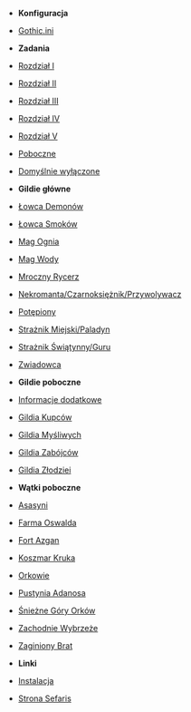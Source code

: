 - **Konfiguracja**
- [Gothic.ini](sekcje/konfiguracja/ini.md)

- **Zadania**
- [Rozdział I](sekcje/zadania/rozdzial_i.md)
- [Rozdział II](sekcje/zadania/rozdzial_ii.md)
- [Rozdział III](sekcje/zadania/rozdzial_iii.md)
- [Rozdział IV](sekcje/zadania/rozdzial_iv.md)
- [Rozdział V](sekcje/zadania/rozdzial_v.md)
- [Poboczne](sekcje/zadania/poboczne.md)
- [Domyślnie wyłączone](sekcje/zadania/wylaczone.md)

- **Gildie główne**
- [Łowca Demonów](sekcje/gildie_glowne/lowca_demonow.md)
- [Łowca Smoków](sekcje/gildie_glowne/lowca_smokow.md)
- [Mag Ognia](sekcje/gildie_glowne/mag_ognia.md)
- [Mag Wody](sekcje/gildie_glowne/mag_wody.md)
- [Mroczny Rycerz](sekcje/gildie_glowne/mroczny_rycerz.md)
- [Nekromanta/Czarnoksiężnik/Przywolywacz](sekcje/gildie_glowne/nekromanta_czarnoksieznik.md)
- [Potępiony](sekcje/gildie_glowne/potepiony.md)
- [Strażnik Miejski/Paladyn](sekcje/gildie_glowne/paladyn.md)
- [Strażnik Świątynny/Guru](sekcje/gildie_glowne/straznikswiatynny_guru.md)
- [Zwiadowca](sekcje/gildie_glowne/zwiadowca.md)

- **Gildie poboczne**
- [Informacje dodatkowe](sekcje/gildie_poboczne/info.md)
- [Gildia Kupców](sekcje/gildie_poboczne/gildia_kupcow.md)
- [Gildia Myśliwych](sekcje/gildie_poboczne/gildia_mysliwych.md)
- [Gildia Zabójców](sekcje/gildie_poboczne/gildia_zabojcow.md)
- [Gildia Złodziei](sekcje/gildie_poboczne/gildia_zlodziei.md)

- **Wątki poboczne**
- [Asasyni](sekcje/watki/asasyni.md)
- [Farma Oswalda](sekcje/watki/farma_oswalda.md)
- [Fort Azgan](sekcje/watki/fort_azgan.md)
- [Koszmar Kruka](sekcje/watki/koszmar_kruka.md)
- [Orkowie](sekcje/watki/orkowie.md)
- [Pustynia Adanosa](sekcje/watki/pustynia_adanosa.md)
- [Śnieżne Góry Orków](sekcje/watki/sniezne_gory_orkow.md)
- [Zachodnie Wybrzeże](sekcje/watki/zachodnie_wybrzeze.md)
- [Zaginiony Brat](sekcje/watki/zaginiony_brat.md)

- **Linki**
- [Instalacja](https://sefaris.eu/new-balance/installation)
- [Strona Sefaris](https://sefaris.eu)
